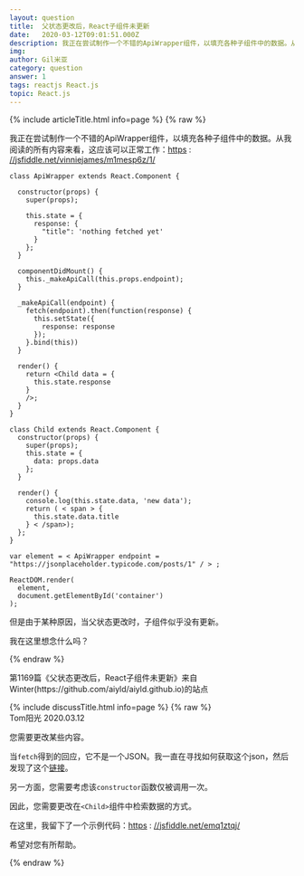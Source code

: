 ```yaml
---
layout: question
title:  父状态更改后，React子组件未更新
date:   2020-03-12T09:01:51.000Z
description: 我正在尝试制作一个不错的ApiWrapper组件，以填充各种子组件中的数据。从我阅读的所有内容来看，这应该可以正常工作：https   //jsfiddl...
img: 
author: Gil米亚
category: question
answer: 1
tags: reactjs React.js
topic: React.js
---
```

<div class="article-root">
  <div class="article">
    {% include articleTitle.html info=page %}
    {% raw %}
    <div class="article-content"><p><font style="vertical-align: inherit;"><font style="vertical-align: inherit;">我正在尝试制作一个不错的ApiWrapper组件，以填充各种子组件中的数据。</font><font style="vertical-align: inherit;">从我阅读的所有内容来看，这应该可以正常工作：</font><a href="https://jsfiddle.net/vinniejames/m1mesp6z/1/" rel="noreferrer"><font style="vertical-align: inherit;">https</font></a><font style="vertical-align: inherit;"> : </font></font><a href="https://jsfiddle.net/vinniejames/m1mesp6z/1/" rel="noreferrer"><font style="vertical-align: inherit;"><font style="vertical-align: inherit;">//jsfiddle.net/vinniejames/m1mesp6z/1/</font></font></a></p>

<pre><code>class ApiWrapper extends React.Component {<font></font>
<font></font>
  constructor(props) {<font></font>
    super(props);<font></font>
<font></font>
    this.state = {<font></font>
      response: {<font></font>
        "title": 'nothing fetched yet'<font></font>
      }<font></font>
    };<font></font>
  }<font></font>
<font></font>
  componentDidMount() {<font></font>
    this._makeApiCall(this.props.endpoint);<font></font>
  }<font></font>
<font></font>
  _makeApiCall(endpoint) {<font></font>
    fetch(endpoint).then(function(response) {<font></font>
      this.setState({<font></font>
        response: response<font></font>
      });<font></font>
    }.bind(this))<font></font>
  }<font></font>
<font></font>
  render() {<font></font>
    return &lt;Child data = {<font></font>
      this.state.response<font></font>
    }<font></font>
    /&gt;;<font></font>
  }<font></font>
}<font></font>
<font></font>
class Child extends React.Component {<font></font>
  constructor(props) {<font></font>
    super(props);<font></font>
    this.state = {<font></font>
      data: props.data<font></font>
    };<font></font>
  }<font></font>
<font></font>
  render() {<font></font>
    console.log(this.state.data, 'new data');<font></font>
    return ( &lt; span &gt; {<font></font>
      this.state.data.title<font></font>
    } &lt; /span&gt;);<font></font>
  };<font></font>
}<font></font>
<font></font>
var element = &lt; ApiWrapper endpoint = "https://jsonplaceholder.typicode.com/posts/1" / &gt; ;<font></font>
<font></font>
ReactDOM.render(<font></font>
  element,<font></font>
  document.getElementById('container')<font></font>
);<font></font>
</code></pre>

<p><font style="vertical-align: inherit;"><font style="vertical-align: inherit;">但是由于某种原因，当父状态更改时，子组件似乎没有更新。</font></font></p>

<p><font style="vertical-align: inherit;"><font style="vertical-align: inherit;">我在这里想念什么吗？</font></font></p></div>
    {% endraw %}
  </div>
  <p class="winter_mark">第1169篇《父状态更改后，React子组件未更新》来自Winter(https://github.com/aiyld/aiyld.github.io)的站点</p>
  <div class="discuss-wrapper">
    {% include discussTitle.html info=page %}
    {% raw %}
    <div class="discuss-list">
    <div class="discuss-item">
        <div class="discuss-parent">
          <div class="discuss-meta">
            <span class="discuss-user">Tom阳光</span>
            <span class="discuss-time">2020.03.12</span>
          </div>
          <div class="discuss-comment"><p><font style="vertical-align: inherit;"><font style="vertical-align: inherit;">您需要更改某些内容。</font></font></p>

<p><font style="vertical-align: inherit;"><font style="vertical-align: inherit;">当</font></font><code>fetch</code><font style="vertical-align: inherit;"><font style="vertical-align: inherit;">得到的回应，它不是一个JSON。</font><font style="vertical-align: inherit;">我一直在寻找如何获取这个json，然后发现了这个</font></font><a href="https://github.com/github/fetch#handling-http-error-statuses" rel="nofollow noreferrer"><font style="vertical-align: inherit;"><font style="vertical-align: inherit;">链接</font></font></a><font style="vertical-align: inherit;"><font style="vertical-align: inherit;">。</font></font></p>

<p><font style="vertical-align: inherit;"><font style="vertical-align: inherit;">另一方面，您需要考虑该</font></font><code>constructor</code><font style="vertical-align: inherit;"><font style="vertical-align: inherit;">函数仅被调用一次。</font></font></p>

<p><font style="vertical-align: inherit;"><font style="vertical-align: inherit;">因此，您需要更改在</font></font><code>&lt;Child&gt;</code><font style="vertical-align: inherit;"><font style="vertical-align: inherit;">组件中</font><font style="vertical-align: inherit;">检索数据的方式</font><font style="vertical-align: inherit;">。</font></font></p>

<p><font style="vertical-align: inherit;"><font style="vertical-align: inherit;">在这里，我留下了一个示例代码：</font><a href="https://jsfiddle.net/emq1ztqj/" rel="nofollow noreferrer"><font style="vertical-align: inherit;">https</font></a><font style="vertical-align: inherit;"> : </font></font><a href="https://jsfiddle.net/emq1ztqj/" rel="nofollow noreferrer"><font style="vertical-align: inherit;"><font style="vertical-align: inherit;">//jsfiddle.net/emq1ztqj/</font></font></a></p>

<p><font style="vertical-align: inherit;"><font style="vertical-align: inherit;">希望对您有所帮助。</font></font></p></div>
        </div></div>
    </div>
    {% endraw %}
  </div>
<div>
